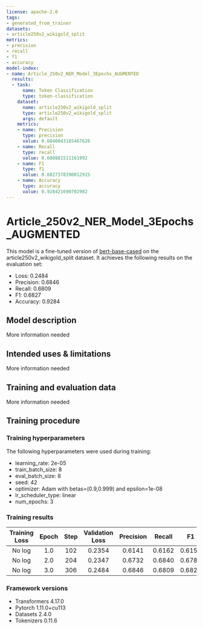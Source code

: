 ```yaml
---
license: apache-2.0
tags:
- generated_from_trainer
datasets:
- article250v2_wikigold_split
metrics:
- precision
- recall
- f1
- accuracy
model-index:
- name: Article_250v2_NER_Model_3Epochs_AUGMENTED
  results:
  - task:
      name: Token Classification
      type: token-classification
    dataset:
      name: article250v2_wikigold_split
      type: article250v2_wikigold_split
      args: default
    metrics:
    - name: Precision
      type: precision
      value: 0.6846043165467626
    - name: Recall
      type: recall
      value: 0.680881511161992
    - name: F1
      type: f1
      value: 0.6827378390012915
    - name: Accuracy
      type: accuracy
      value: 0.928421690702902
---
```


<!-- This model card has been generated automatically according to the information the Trainer had access to. You
should probably proofread and complete it, then remove this comment. -->

# Article_250v2_NER_Model_3Epochs_AUGMENTED

This model is a fine-tuned version of [bert-base-cased](https://huggingface.co/bert-base-cased) on the article250v2_wikigold_split dataset.
It achieves the following results on the evaluation set:
- Loss: 0.2484
- Precision: 0.6846
- Recall: 0.6809
- F1: 0.6827
- Accuracy: 0.9284

## Model description

More information needed

## Intended uses & limitations

More information needed

## Training and evaluation data

More information needed

## Training procedure

### Training hyperparameters

The following hyperparameters were used during training:
- learning_rate: 2e-05
- train_batch_size: 8
- eval_batch_size: 8
- seed: 42
- optimizer: Adam with betas=(0.9,0.999) and epsilon=1e-08
- lr_scheduler_type: linear
- num_epochs: 3

### Training results

| Training Loss | Epoch | Step | Validation Loss | Precision | Recall | F1     | Accuracy |
|:-------------:|:-----:|:----:|:---------------:|:---------:|:------:|:------:|:--------:|
| No log        | 1.0   | 102  | 0.2354          | 0.6141    | 0.6162 | 0.6151 | 0.9221   |
| No log        | 2.0   | 204  | 0.2347          | 0.6732    | 0.6840 | 0.6786 | 0.9290   |
| No log        | 3.0   | 306  | 0.2484          | 0.6846    | 0.6809 | 0.6827 | 0.9284   |


### Framework versions

- Transformers 4.17.0
- Pytorch 1.11.0+cu113
- Datasets 2.4.0
- Tokenizers 0.11.6

